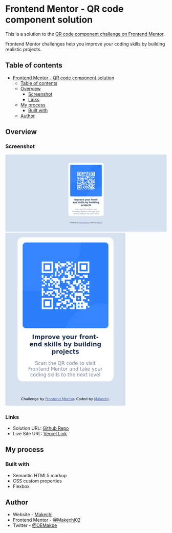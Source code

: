 # Frontend Mentor - QR code component solution

This is a solution to the [QR code component challenge on Frontend Mentor](https://www.frontendmentor.io/challenges/qr-code-component-iux_sIO_H).

Frontend Mentor challenges help you improve your coding skills by building realistic projects.

## Table of contents

-   [Frontend Mentor - QR code component solution](#frontend-mentor---qr-code-component-solution)
    -   [Table of contents](#table-of-contents)
    -   [Overview](#overview)
        -   [Screenshot](#screenshot)
        -   [Links](#links)
    -   [My process](#my-process)
        -   [Built with](#built-with)
    -   [Author](#author)

## Overview

### Screenshot

![Desktop Preview](./images/screenshots/desktop.png)
![Mobile Preview](./images/screenshots/mobile.png)

### Links

-   Solution URL: [Github Repo](https://github.com/Makechi02/QR-Code-Challenge.git)
-   Live Site URL: [Vercel Link](https://qr-code-challenge-sand.vercel.app/)

## My process

### Built with

-   Semantic HTML5 markup
-   CSS custom properties
-   Flexbox

## Author

-   Website - [Makechi](love-makechi.web.app)
-   Frontend Mentor - [@Makechi02](https://www.frontendmentor.io/profile/Makechi02)
-   Twitter - [@OEMakbe](https://www.twitter.com/OEMakbe)
